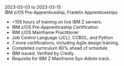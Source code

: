 2023-03-03 to 2023-03-15  
IBM z/OS Pre-Apprenticeship, Franklin Apprenticeships

- +105 hours of training on live IBM Z servers.
- IBM z/OS Pre-Apprenticeship Certification
- IBM z/OS Mainframe Practitioner
- Job Control Language (JCL), COBOL, and Python
- 7 more certifications, including Agile design training.
- Completed curriculum 80% ahead of schedule.
- IBM issued. Verified by Credly.
- Requisite for IBM Z Mainframe Sys-Admin track.

